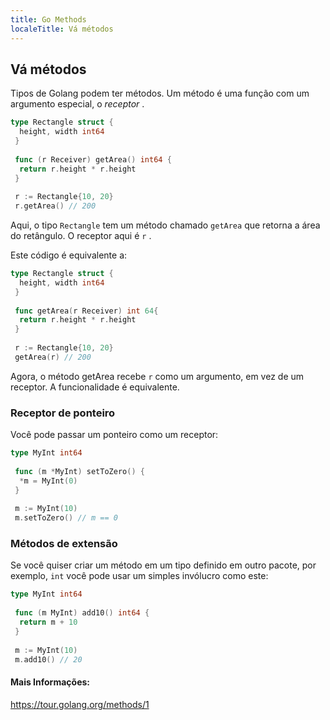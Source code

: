 ```yaml
---
title: Go Methods
localeTitle: Vá métodos
---
```

## Vá métodos

Tipos de Golang podem ter métodos. Um método é uma função com um argumento especial, o _receptor_ .

```go
type Rectangle struct { 
  height, width int64 
 } 
 
 func (r Receiver) getArea() int64 { 
  return r.height * r.height 
 } 
 
 r := Rectangle{10, 20} 
 r.getArea() // 200 
```

Aqui, o tipo `Rectangle` tem um método chamado `getArea` que retorna a área do retângulo. O receptor aqui é `r` .

Este código é equivalente a:

```go
type Rectangle struct { 
  height, width int64 
 } 
 
 func getArea(r Receiver) int 64{ 
  return r.height * r.height 
 } 
 
 r := Rectangle{10, 20} 
 getArea(r) // 200 
```

Agora, o método getArea recebe `r` como um argumento, em vez de um receptor. A funcionalidade é equivalente.

### Receptor de ponteiro

Você pode passar um ponteiro como um receptor:

```go
type MyInt int64 
 
 func (m *MyInt) setToZero() { 
  *m = MyInt(0) 
 } 
 
 m := MyInt(10) 
 m.setToZero() // m == 0 
```

### Métodos de extensão

Se você quiser criar um método em um tipo definido em outro pacote, por exemplo, `int` você pode usar um simples invólucro como este:

```go
type MyInt int64 
 
 func (m MyInt) add10() int64 { 
  return m + 10 
 } 
 
 m := MyInt(10) 
 m.add10() // 20 
```

#### Mais Informações:

https://tour.golang.org/methods/1
